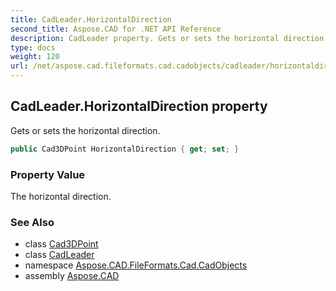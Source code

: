 ```yaml
---
title: CadLeader.HorizontalDirection
second_title: Aspose.CAD for .NET API Reference
description: CadLeader property. Gets or sets the horizontal direction
type: docs
weight: 120
url: /net/aspose.cad.fileformats.cad.cadobjects/cadleader/horizontaldirection/
---
```

## CadLeader.HorizontalDirection property

Gets or sets the horizontal direction.

```csharp
public Cad3DPoint HorizontalDirection { get; set; }
```

### Property Value

The horizontal direction.

### See Also

* class [Cad3DPoint](../../cad3dpoint/)
* class [CadLeader](../)
* namespace [Aspose.CAD.FileFormats.Cad.CadObjects](../../cadleader/)
* assembly [Aspose.CAD](../../../)


